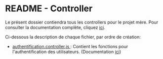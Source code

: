 # README - Controller

Le présent dossier contiendra tous les controllers pour le projet mère. Pour consulter la documentation complète, cliquez [ici](../documentation/controller/README.md).

Ci-dessous la description de chaque fichier, par ordre de création: 
- [authentification.controller.js ](./authentification.controller.js ): Contient les fonctions pour l'authentification des utilisateurs. (Documentation [ici](../documentation/controller/authentification.controller.md))